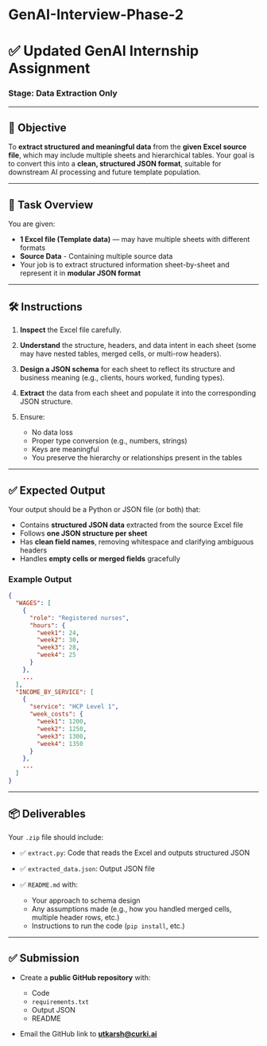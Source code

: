 # GenAI-Interview-Phase-2

# ✅ **Updated GenAI Internship Assignment**

### **Stage: Data Extraction Only**

---

## 📌 Objective

To **extract structured and meaningful data** from the **given Excel source file**, which may include multiple sheets and hierarchical tables. Your goal is to convert this into a **clean, structured JSON format**, suitable for downstream AI processing and future template population.

---

## 🧠 Task Overview

You are given:

* **1 Excel file (Template data)** — may have multiple sheets with different formats
* **Source Data** - Containing multiple source data
* Your job is to extract structured information sheet-by-sheet and represent it in **modular JSON format**

---

## 🛠️ Instructions

1. **Inspect** the Excel file carefully.
2. **Understand** the structure, headers, and data intent in each sheet (some may have nested tables, merged cells, or multi-row headers).
3. **Design a JSON schema** for each sheet to reflect its structure and business meaning (e.g., clients, hours worked, funding types).
4. **Extract** the data from each sheet and populate it into the corresponding JSON structure.
5. Ensure:

   * No data loss
   * Proper type conversion (e.g., numbers, strings)
   * Keys are meaningful
   * You preserve the hierarchy or relationships present in the tables

---

## ✅ Expected Output

Your output should be a Python or JSON file (or both) that:

* Contains **structured JSON data** extracted from the source Excel file
* Follows **one JSON structure per sheet**
* Has **clean field names**, removing whitespace and clarifying ambiguous headers
* Handles **empty cells or merged fields** gracefully

### Example Output

```json
{
  "WAGES": [
    {
      "role": "Registered nurses",
      "hours": {
        "week1": 24,
        "week2": 30,
        "week3": 28,
        "week4": 25
      }
    },
    ...
  ],
  "INCOME_BY_SERVICE": [
    {
      "service": "HCP Level 1",
      "week_costs": {
        "week1": 1200,
        "week2": 1250,
        "week3": 1300,
        "week4": 1350
      }
    },
    ...
  ]
}
```

---

## 📦 Deliverables

Your `.zip` file should include:

* ✅ `extract.py`: Code that reads the Excel and outputs structured JSON
* ✅ `extracted_data.json`: Output JSON file
* ✅ `README.md` with:

  * Your approach to schema design
  * Any assumptions made (e.g., how you handled merged cells, multiple header rows, etc.)
  * Instructions to run the code (`pip install`, etc.)

---

## ✅ Submission

* Create a **public GitHub repository** with:

  * Code
  * `requirements.txt`
  * Output JSON
  * README
* Email the GitHub link to **[utkarsh@curki.ai](mailto:utkarsh@curki.ai)**
